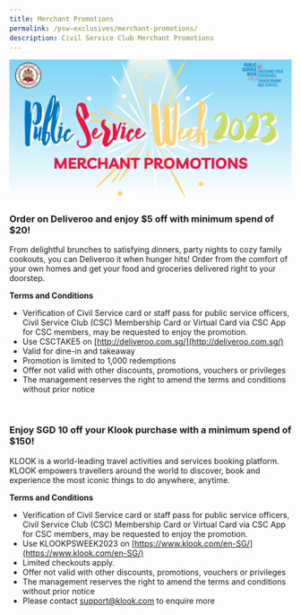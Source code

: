 ```yaml
---
title: Merchant Promotions
permalink: /psw-exclusives/merchant-promotions/
description: Civil Service Club Merchant Promotions
---
```

![](/images/PSW2023%20Exclusive_image/psw%202023%20merchant.png)
<br> 

### Order on Deliveroo and enjoy $5 off with minimum spend of $20!


From delightful brunches to satisfying dinners, party nights to cozy family cookouts, you can Deliveroo it when hunger hits! Order from the comfort of your own homes and get your food and groceries delivered right to your doorstep. 


**Terms and Conditions**

* Verification of Civil Service card or staff pass for public service officers, Civil Service Club (CSC) Membership Card or Virtual Card via CSC App for CSC members, may be requested to enjoy the promotion. <br>  
* Use CSCTAKE5 on [http://deliveroo.com.sg/](http://deliveroo.com.sg/) <br> 
* Valid for dine-in and takeaway<br> 
* Promotion is limited to 1,000 redemptions <br> 
* Offer not valid with other discounts, promotions, vouchers or privileges <br> 
* The management reserves the right to amend the terms and conditions without prior notice

<br> 

### Enjoy SGD 10 off your Klook purchase with a minimum spend of $150!


KLOOK is a world-leading travel activities and services booking platform. KLOOK empowers travellers around the world to discover, book and experience the most iconic things to do anywhere, anytime.


**Terms and Conditions**
* Verification of Civil Service card or staff pass for public service officers, Civil Service Club (CSC) Membership Card or Virtual Card via CSC App for CSC members, may be requested to enjoy the promotion.<br> 
* Use KLOOKPSWEEK2023 on [https://www.klook.com/en-SG/](https://www.klook.com/en-SG/) <br> 
* Limited checkouts apply. <br> 
* Offer not valid with other discounts, promotions, vouchers or privileges <br> 
* The management reserves the right to amend the terms and conditions without prior notice <br> 
* Please contact <a href="mailto: support@klook.com"> support@klook.com</a> to enquire more